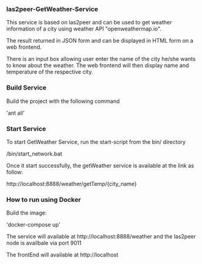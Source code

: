 
### las2peer-GetWeather-Service

This service is based on las2peer and can be used to get weather information of a city using weather API "openweathermap.io".  

<p>The result returned in JSON form and can be displayed in HTML form on a web frontend.</p>
<p>There is an input box allowing user enter the name of the city he/she wants to know about the weather. The web frontend will then display name and temperature of the respective city.  
</p>

### Build Service
Build the project with the following command 
<p>'ant all'</p>

### Start Service
To start GetWeather Service, run the start-script from the bin/ directory

/bin/start_network.bat

Once it start successfully, the getWeather service is available at the link as follow:

http://localhost:8888/weather/getTemp/{city_name}

### How to run using Docker
Build the image:
<p>
'docker-compose up'
</p>
The service will available at http://localhost:8888/weather and the las2peer node is availbale via port 9011

The frontEnd will available at http://localhost


